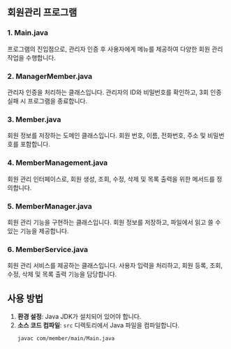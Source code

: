 
## 회원관리 프로그램

### 1. Main.java
프로그램의 진입점으로, 관리자 인증 후 사용자에게 메뉴를 제공하여 다양한 회원 관리 작업을 수행합니다.

### 2. ManagerMember.java
관리자 인증을 처리하는 클래스입니다. 관리자의 ID와 비밀번호를 확인하고, 3회 인증 실패 시 프로그램을 종료합니다.

### 3. Member.java
회원 정보를 저장하는 도메인 클래스입니다. 회원 번호, 이름, 전화번호, 주소 및 비밀번호를 포함합니다.

### 4. MemberManagement.java
회원 관리 인터페이스로, 회원 생성, 조회, 수정, 삭제 및 목록 출력을 위한 메서드를 정의합니다.

### 5. MemberManager.java
회원 관리 기능을 구현하는 클래스입니다. 회원 정보를 저장하고, 파일에서 읽고 쓸 수 있는 기능을 제공합니다.

### 6. MemberService.java
회원 관리 서비스를 제공하는 클래스입니다. 사용자 입력을 처리하고, 회원 등록, 조회, 수정, 삭제 및 목록 출력 기능을 담당합니다.

## 사용 방법
1. **환경 설정**: Java JDK가 설치되어 있어야 합니다.
2. **소스 코드 컴파일**: `src` 디렉토리에서 Java 파일을 컴파일합니다.
   ```bash
   javac com/member/main/Main.java
